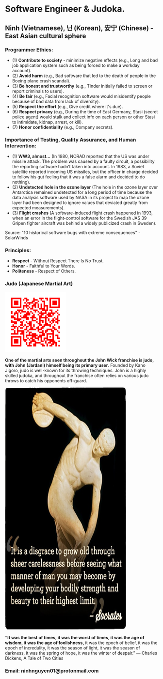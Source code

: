 <head>
  <h1>Software Engineer & Judoka.</h1>
  <h2>Ninh (Vietnamese), 닌 (Korean), 安宁 (Chinese) - East Asian cultural sphere</h2>
</head>

<body>
  <h3>Programmer Ethics:</h3>
  <ul>
    <li>(1) <b>Contribute to society</b> - minimize negative effects (e.g., Long and bad job application system such as being forced to make a workday account).</li>
    <li>(2) <b>Avoid harm</b> (e.g., Bad software that led to the death of people in the Boeing plane crash scandal).</li>
    <li>(3) <b>Be honest and trustworthy</b> (e.g., Tinder initially failed to screen or report criminals to users).</li>
    <li>(4) <b>Be fair</b> (e.g., Facial recognition software would misidentify people because of bad data from lack of diversity).</li>
    <li>(5) <b>Respect the effort</b> (e.g., Give credit where it's due).</li>
    <li>(6) <b>Respect privacy</b> (e.g., During the time of East Germany, Stasi (secret police agent) would stalk and collect info on each person or other Stasi to intimidate, kidnap, arrest, or kill).</li>
    <li>(7) <b>Honor confidentiality</b> (e.g., Company secrets).</li>
  </ul>

  <h3>Importance of Testing, Quality Assurance, and Human Intervention:</h3>
  <ul>
    <li>(1) <b>WW3, almost…</b> (In 1980, NORAD reported that the US was under missile attack. The problem was caused by a faulty circuit, a possibility the reporting software hadn’t taken into account.
In 1983, a Soviet satellite reported incoming US missiles, but the officer in charge decided to follow his gut feeling that it was a false alarm and decided to do nothing).
</li>
    <li>(2) <b>Undetected hole in the ozone layer</b> (The hole in the ozone layer over Antarctica remained undetected for a long period of time because the data analysis software used by NASA in its project to map the ozone layer had been designed to ignore values that deviated greatly from expected measurements).</li>
    <li>(3) <b>Flight crashes</b> (A software-induced flight crash happened in 1993, when an error in the flight-control software for the Swedish JAS 39 Gripen fighter aircraft was behind a widely publicized crash in Sweden).</li>
  </ul>
  <p>Source: "10 historical software bugs with extreme consequences" - SolarWinds</p>
  
  <h3>Principles:</h3>
  <ul>
    <li><b>Respect</b> - Without Respect There Is No Trust.</li>
    <li><b>Honor</b> - Faithful to Your Words.</li>
    <li><b>Politeness</b> - Respect of Others.</li>
  </ul>
  
  <h3>Judo (Japanese Martial Art)</h3>
  <img src="/asset/judo.png" alt="Judo QR code" height="200" width="200">

  <p><b>One of the martial arts seen throughout the John Wick franchise is judo, with John (Jardani) himself being its primary user</b>. Founded by Kano Jigoro, judo is well-known for its throwing techniques. John is a highly skilled judoka, and throughout the franchise often relies on various judo throws to catch his opponents off-guard.</p>

  <img src="/asset/fitness.JPG" alt="quote" height="800" width="400">
  <p><b>“It was the best of times, it was the worst of times, it was the age of wisdom, it was the age of foolishness,</b> it was the epoch of belief, it was the epoch of incredulity, it was the season of light, it was the season of darkness, it was the spring of hope, it was the winter of despair.”
― Charles Dickens, A Tale of Two Cities </p>

  <footer>
    <h3>Email: ninhnguyen01@protonmail.com</h3>
  </footer>
</body>

<!---
ninh-nguyen01/ninh-nguyen01 is a ✨ special ✨ repository because its `README.md` (this file) appears on your GitHub profile.
You can click the Preview link to take a look at your changes.
--->
